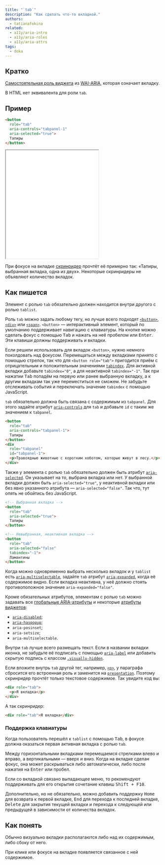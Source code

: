 ```yaml
---
title: "`tab`"
description: "Как сделать что-то вкладкой."
authors:
  - tatianafokina
related:
  - a11y/aria-intro
  - a11y/aria-roles
  - a11y/aria-attrs
tags:
  - doka
---
```


## Кратко

[Самостоятельная роль виджета](/a11y/aria-roles/#roli-vidzhetov) из [WAI-ARIA](/a11y/aria-intro/#specifikaciya), которая означает вкладку.

В HTML нет эквивалента для роли `tab`.

## Пример

```html
<button
  role="tab"
  aria-controls="tabpanel-1"
  aria-selected="true">
  Тапиры
</button>
```

<iframe title="<button> с ролью tab" src="demos/tabs/" height="350"></iframe>

При фокусе на вкладке [скринридер](/a11y/screenreaders/) прочтёт её примерно так: «Тапиры, выбранная вкладка, одна из двух». Некоторые скринридеры не объявляют количество вкладок.

## Как пишется

Элемент с ролью `tab` обязательно должен находится внутри другого с ролью `tablist`.

Роль `tab` можно задать любому тегу, но лучше всего подходят [`<button>`](/html/button/), [`<div>`](/html/div/) или [`<span>`](/html/span/). `<button>` — интерактивный элемент, который по умолчанию поддерживает навигацию с клавиатуры. На кнопке можно сделать фокус с помощью <kbd>Tab</kbd> и нажать на неё пробелом или <kbd>Enter</kbd>. Эти клавиши должны поддерживать и вкладки.

Если решили использовать для вкладок `<button>`, нужно немного поколдовать над фокусом. Перемещаться между вкладками принято с помощью стрелок, так что для `<button role="tab">` пригодится приём с отрицательным и положительным значениями [`tabindex`](/html/global-attrs/#tabindex). Для активной вкладки добавьте `tabindex="0"`, а для неактивной `tabindex="-1"`. Так при нажатии <kbd>Tab</kbd> попадём на первую или ранее выбранную вкладку, а к другим вкладкам так уже переместиться не сможем. Не забудьте отслеживать события и переключать значение `tabindex` с помощью JavaScript.

`tab` обязательно должна быть связана с содержимым из `tabpanel`. Для этого задайте атрибут [`aria-controls`](/a11y/aria-controls/) для `tab` и добавьте `id` с таким же значением к `tabpanel`.

```html
<button
  role="tab"
  aria-controls="tabpanel-1">
  Тапиры
</button>
<div
  role="tabpanel"
  id="tabpanel-1">
  <p>Травоядные животные с коротким хоботом, которые живут в лесу.</p>
</div>
```

Также у элемента с ролью `tab` обязательно должен быть атрибут [`aria-selected`](/a11y/aria-selected/). Он указывает на то, выбрана вкладка или нет. У выбранной вкладки должен быть `aria-selected="true"`, у неактивной вкладки или без явно указанного атрибута — `aria-selected="false"`. Так что, тут опять не обойтись без JavaScript.

```html
<!-- Выбранная вкладка -->
<button
  role="tab"
  aria-selected="true">
  Тапиры
</button>

<!-- Невыбранная, неактивная вкладка -->
<button
  role="tab"
  aria-selected="false"
  tabindex="-1">
  Ламантины
</button>
```

Когда можно одновременно выбрать несколько вкладок и у `tablist` есть [`aria-multiselectable`](/a11y/aria-multiselectable/), задайте `tab` атрибут [`aria-expanded`](/a11y/aria-expanded/), когда её содержимое видно. Если вкладка неактивна, у неё должно стоять противоположное значение `aria-expanded="false"`.

Кроме обязательных атрибутов, элементам с ролью `tab` можно задавать все [глобальные ARIA-атрибуты](/a11y/aria-attrs/#globalnye-atributy) и некоторые [атрибуты виджетов](/a11y/aria-attrs/#atributy-vidzhetov):

- [`aria-disabled`](/a11y/aria-disabled/);
- [`aria-haspopup`](/a11y/aria-haspopup/);
- `aria-posinset`;
- `aria-setsize`;
- `aria-multiselectable`.

Внутри `tab` лучше всего размещать текст. Если в названии вкладки иконка, не забудьте её подписать с помощью [`aria-label`](/a11y/aria-label/) или добавить скрытую подпись с классом [`.visually-hidden`](/a11y/content-hidden/#klassy-.visually-hidden-.sr-only-.off-screen).

Если вложите внутрь `tab` другой тег, например, [`<р>`](/html/p/), у параграфа сбросится его встроенная роль и заменится на [`presentation`](/a11y/role-presentation-none/). Поэтому скринридер прочтёт только текстовое содержимое. Так увидите код вы:

```html
<div role="tab">
  <p>Я вкладка</p>
</div>
```

А так скринридер:

```html
<div role="tab">Я вкладка</div>
```

### Поддержка клавиатуры

Когда пользователь перешёл к `tablist` с помощью <kbd>Tab</kbd>, в фокусе должна оказаться первая активная вкладка с ролью `tab`.

Между горизонтальными вкладками перемещаемся стрелками влево и вправо, а вертикальными — вверх и вниз. Когда на вкладке сделан фокус, она может раскрываться либо автоматически, либо после нажатия на <kbd>Enter</kbd> или пробел.

Если со вкладкой связано выпадающее меню, то рекомендуют поддерживать для его открытия сочетание клавиш <kbd>Shift + F10</kbd>.

Дополнительно, но не обязательно, можно добавить поддержку <kbd>Home</kbd> для возврата к первой вкладке, <kbd>End</kbd> для перехода к последней вкладке, <kbd>Delete</kbd> для закрытия текущей вкладки и перехода к следующей или предыдущей в зависимости от количества вкладок.

## Как понять

Обычно визуально вкладки располагаются либо над их содержимым, либо сбоку от него.

При клике или фокусе на вкладке появляется связанное с ней содержимое.
